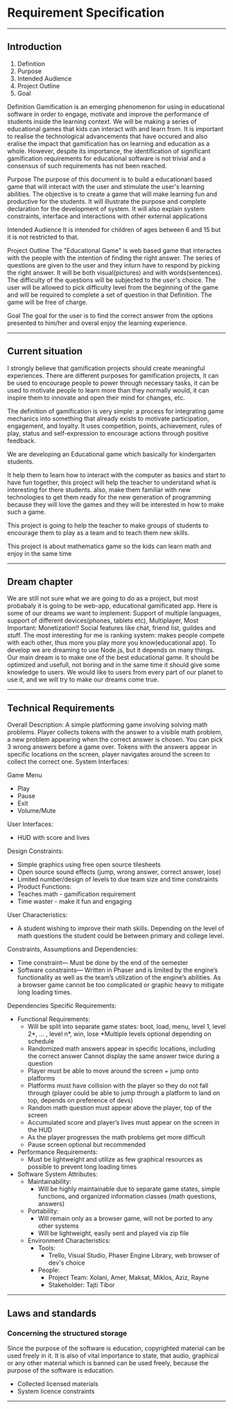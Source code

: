 # Requirement Specification

------

## Introduction

1. Definition
2. Purpose
3. Intended Audience
4. Project Outline
5. Goal

Definition
Gamification is an emerging phenomenon for using in educational software in order to engage, motivate and improve the performance of students inside the learning context.
We will be making a series of educational games that kids can interact with and learn from. It is important to realise the technological advancements that have occured and also eralise the impact that gamification has on learning and education as a whole.
However, despite its importance, the identification of significant gamification requirements for educational software is not trivial and a consensus of such requirements has not been reached.

Purpose
The purpose of this document is to build a educationanl based game that will interact  with the user and stimulate the user's learning abilities.
The objective is to create a game that will make learning fun and productive for the students. It will illustrate the purpose and complete declaration for the
development of system. It will also explain system constraints, interface and interactions with other
external applications

Intended Audience
It is intended for children of ages between 6 and 15 but it is not restricted to that. 

Project Outline
The "Educational Game" is web based game that interactes with the people with the intention of finding the right answer. The series of questions are given to the user and they inturn have to respond by picking the right answer. It will be both visual(pictures) and with words(sentences). The difficulty of the questions will be subjected to the user's choice. 
The user will be allowed to pick difficulty level from the beginning of the game and will be required to complete a set of question in that Definition. The game will be free of charge.

Goal
The goal for the user is to find the correct answer from the options presented to him/her and overal enjoy the learning experience.

------

## Current situation

I strongly believe that gamification projects should create meaningful experiences. There are different purposes for gamification projects, it can be used to encourage people to power through necessary tasks, it can be used to motivate people to learn more than they normally would, it can inspire them to innovate and open their mind for changes, etc.

The definition of gamification is very simple: a process for integrating game mechanics into something that already exists to motivate participation, engagement, and loyalty. It uses competition, points, achievement, rules of play, status and self-expression to encourage actions through positive feedback.


We are developing an Educational game which basically for kindergarten students.

It help them to learn how to interact with the computer as basics and start to have fun together, this project will help the teacher to understand what is interesting for there students. also, make them familiar with new technologies to get them ready for the new generation of programming because they will love the games and they will be interested in how to make such a game.

This project is going to help the teacher to make groups of students to encourage them to play as a team and to teach them new skills.

This project is about mathematics game so the kids can learn math and enjoy in the same time

------

## Dream chapter

We are still not sure what we are going to do as a project, but most probabaly it is going to be web-app, educational gamificated app.
Here is some of our dreams we want to implement: Support of multiple languages, support of different devices(phones, tablets etc), Multiplayer, Most Important: Monetization!! Social features like chat, friend list, guildes and stuff.
The most interesting for me is ranking system: makes people compete with each other, thus more you play more you know(educational app). To develop we are dreaming to use Node.js, but it depends on many things. Our main dream is to make one of the best educational game. It should be optimized and usefull, not boring and in the same time it should give some knowledge to users. We would like to users from every part of our planet to use it, and we will try to make our dreams come true.

------

## Technical Requirements

Overall Description:
A simple platforming game involving solving math problems. Player collects tokens with the answer to a visible math problem, a new problem appearing when the correct answer is chosen. You can pick 3 wrong answers before a game over. Tokens with the answers appear in specific locations on the screen, player navigates around the screen to collect the correct one.
System Interfaces:

Game Menu

- Play
- Pause
- Exit
- Volume/Mute

User Interfaces:

- HUD with score and lives

Design Constraints:

- Simple graphics using free open source tilesheets
- Open source sound effects (jump, wrong answer, correct answer, lose)
- Limited number/design of levels to due team size and time constraints
- Product Functions:
- Teaches math - gamification requirement
- Time waster - make it fun and engaging

User Characteristics:

- A student wishing to improve their math skills. Depending on the level of math questions the student could be between primary and college level.

Constraints, Assumptions and Dependencies:

- Time constraint— Must be done by the end of the semester
- Software constraints— Written in Phaser and is limited by the engine’s functionality as well as the team’s utilization of the engine’s abilities. As a browser game cannot be too complicated or graphic heavy to mitigate long loading times.

Dependencies
Specific Requirements:

- Functional Requirements:
	- Will be split into separate game states: boot, load, menu, level 1, level 2*, … , level n*, win, lose
	        *Multiple levels optional depending on schedule
	- Randomized math answers appear in specific locations, including the correct answer
		    Cannot display the same answer twice during a question
	- Player must be able to move around the screen + jump onto platforms
	- Platforms must have collision with the player so they do not fall through (player could be able to jump through a platform to land on top, depends on preference of devs)
	- Random math question must appear above the player, top of the screen
	- Accumulated score and player’s lives must appear on the screen in the HUD
	- As the player progresses the math problems get more difficult
	- Pause screen optional but recommended
- Performance Requirements:
	- Must be lightweight and utilize as few graphical resources as possible to prevent long loading times
- Software System Attributes:
	- Maintainability:
		- Will be highly maintainable due to separate game states, simple functions, and organized information classes (math questions, answers)
	- Portability:
		- Will remain only as a browser game, will not be ported to any other systems
		- Will be lightweight, easily sent and played via zip file
	- Environment Characteristics:
	    - Tools:
	        - Trello, Visual Studio, Phaser Engine Library, web browser of dev's choice
		- People:
			- Project Team:
                Xolani, Amer, Maksat, Miklos, Aziz, Rayne
			- Stakeholder:
			    Tajti Tibor

------

## Laws and standards

### Concerning the structured storage

Since the purpose of the software is education, copyrighted material can be used freely in it. It is also of vital importance to state, that audio, graphical or any other material which is banned can be used freely, because the purpose of the software is education.

- Collected licensed materials
- System licence constraints

------